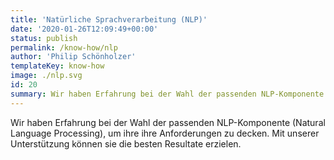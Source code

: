 ```yaml
---
title: 'Natürliche Sprachverarbeitung (NLP)'
date: '2020-01-26T12:09:49+00:00'
status: publish
permalink: /know-how/nlp
author: 'Philip Schönholzer'
templateKey: know-how
image: ./nlp.svg
id: 20
summary: Wir haben Erfahrung bei der Wahl der passenden NLP-Komponente (Natural Language Processing), um ihre ihre Anforderungen zu decken. Mit unserer Unterstützung können sie die besten Resultate erzielen.
---
```


Wir haben Erfahrung bei der Wahl der passenden NLP-Komponente (Natural Language Processing), um ihre ihre Anforderungen zu decken. Mit unserer Unterstützung können sie die besten Resultate erzielen.

